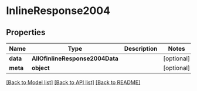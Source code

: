 # InlineResponse2004

## Properties
Name | Type | Description | Notes
------------ | ------------- | ------------- | -------------
**data** | **AllOfinlineResponse2004Data** |  | [optional] 
**meta** | **object** |  | [optional] 

[[Back to Model list]](../../README.md#documentation-for-models) [[Back to API list]](../../README.md#documentation-for-api-endpoints) [[Back to README]](../../README.md)


